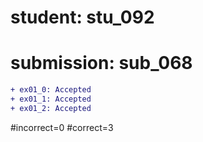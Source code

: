 # student: stu_092
# submission: sub_068

```diff
+ ex01_0: Accepted
+ ex01_1: Accepted
+ ex01_2: Accepted
```
#incorrect=0
#correct=3
